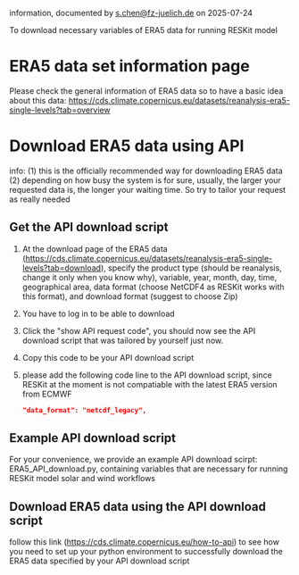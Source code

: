 information, documented by s.chen@fz-juelich.de on 2025-07-24

To download necessary variables of ERA5 data for running RESKit model

# ERA5 data set information page
Please check the general information of ERA5 data so to have a basic idea about this data:
https://cds.climate.copernicus.eu/datasets/reanalysis-era5-single-levels?tab=overview

# Download ERA5 data using API
info: (1) this is the officially recommended way for downloading ERA5 data (2) depending on how busy the system is for sure, usually, the larger your requested data is, the longer your waiting time. So try to tailor your request as really needed

## Get the API download script
1. At the download page of the ERA5 data (https://cds.climate.copernicus.eu/datasets/reanalysis-era5-single-levels?tab=download), specify the product type (should be reanalysis, change it only when you know why), variable, year, month, day, time, geographical area, data format (choose NetCDF4 as RESKit works with this format), and download format (suggest to choose Zip)

2. You have to log in to be able to download

3. Click the "show API request code", you should now see the API download script that was tailored by yourself just now.

4. Copy this code to be your API download script

5. please add the following code line to the API download script, since RESKit at the moment is not compatiable with the latest ERA5 version from ECMWF

    ```json
    "data_format": "netcdf_legacy",
    ```

## Example API download script
For your convenience, we provide an example API download scirpt: ERA5_API_download.py, containing variables that are necessary for running RESKit model solar and wind workflows

## Download ERA5 data using the API download script
follow this link (https://cds.climate.copernicus.eu/how-to-api) to see how you need to set up your python environment to successfully download the ERA5 data specified by your API download script